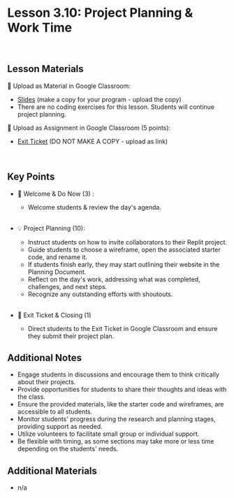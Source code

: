 # Lesson 3.10: Project Planning & Work Time

<br>

## Lesson Materials

📖 Upload as Material in Google Classroom:
- [Slides](https://docs.google.com/presentation/d/1_GWjUBsJ1xSZkJDezqThU25sQ1Xdr99jDMsC-WCge_Q/edit?usp=sharing) (make a copy for your program - upload the copy)
- There are no coding exercises for this lesson. Students will continue project planning.

📝 Upload as Assignment in Google Classroom (5 points):
- [Exit Ticket]() (DO NOT MAKE A COPY - upload as link)

<br>

## Key Points


- 👋 Welcome & Do Now (3) : 
    -  Welcome students & review the day's agenda.<br><br>

- 💡 Project Planning (10): 
    - Instruct students on how to invite collaborators to their Replit project.
    - Guide students to choose a wireframe, open the associated starter code, and rename it.
    - If students finish early, they may start outlining their website in the Planning Document.
    - Reflect on the day's work, addressing what was completed, challenges, and next steps.
    - Recognize any outstanding efforts with shoutouts. <br><br>

- 👋 Exit Ticket & Closing (1)
    - Direct students to the Exit Ticket in Google Classroom and ensure they submit their project plan.

## Additional Notes
- Engage students in discussions and encourage them to think critically about their projects.
- Provide opportunities for students to share their thoughts and ideas with the class.
- Ensure the provided materials, like the starter code and wireframes, are accessible to all students.
- Monitor students' progress during the research and planning stages, providing support as needed.
- Utilize volunteers to facilitate small group or individual support.
- Be flexible with timing, as some sections may take more or less time depending on the students' needs.


## Additional Materials
- n/a
